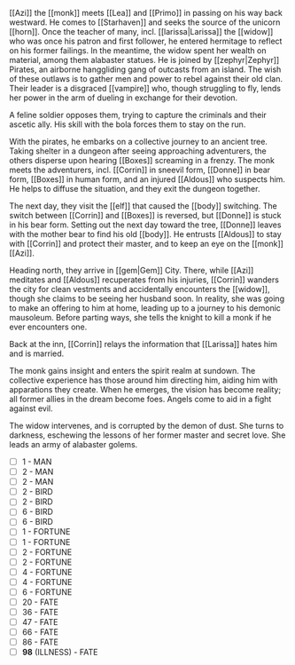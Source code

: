 [[Azi]] the [[monk]] meets [[Lea]] and [[Primo]] in passing on his way back westward. He comes to [[Starhaven]] and seeks the source of the unicorn [[horn]]. Once the teacher of many, incl. [[larissa|Larissa]] the [[widow]] who was once his patron and first follower, he entered hermitage to reflect on his former failings. In the meantime, the widow spent her wealth on material, among them alabaster statues. He is joined by [[zephyr|Zephyr]] Pirates, an airborne hanggliding gang of outcasts from an island. The wish of these outlaws is to gather men and power to rebel against their old clan. Their leader is a disgraced [[vampire]] who, though struggling to fly, lends her power in the arm of dueling in exchange for their devotion.

A feline soldier opposes them, trying to capture the criminals and their ascetic ally. His skill with the bola forces them to stay on the run.

With the pirates, he embarks on a collective journey to an ancient tree. Taking shelter in a dungeon after seeing approaching adventurers, the others disperse upon hearing [[Boxes]] screaming in a frenzy. The monk meets the adventurers, incl. [[Corrin]] in sneevil form, [[Donne]] in bear form, [[Boxes]] in human form, and an injured [[Aldous]] who suspects him. He helps to diffuse the situation, and they exit the dungeon together.

The next day, they visit the [[elf]] that caused the [[body]] switching. The switch between [[Corrin]] and [[Boxes]] is reversed, but [[Donne]] is stuck in his bear form. Setting out the next day toward the tree, [[Donne]] leaves with the mother bear to find his old [[body]]. He entrusts [[Aldous]] to stay with [[Corrin]] and protect their master, and to keep an eye on the [[monk]] [[Azi]]. 

Heading north, they arrive in [[gem|Gem]] City. There, while [[Azi]] meditates and [[Aldous]] recuperates from his injuries, [[Corrin]] wanders the city for clean vestments and accidentally encounters the [[widow]], though she claims to be seeing her husband soon. In reality, she was going to make an offering to him at home, leading up to a journey to his demonic mausoleum. Before parting ways, she tells the knight to kill a monk if he ever encounters one.

Back at the inn, [[Corrin]] relays the information that [[Larissa]] hates him and is married.

The monk gains insight and enters the spirit realm at sundown. The collective experience has those around him directing him, aiding him with apparations they create. When he emerges, the vision has become reality; all former allies in the dream become foes. Angels come to aid in a fight against evil.

The widow intervenes, and is corrupted by the demon of dust. She turns to darkness, eschewing the lessons of her former master and secret love. She leads an army of alabaster golems.



- [ ] 1 - MAN
- [ ] 2 - MAN
- [ ] 2 - MAN
- [ ] 2 - BIRD
- [ ] 2 - BIRD
- [ ] 6 - BIRD
- [ ] 6 - BIRD
- [ ] 1 - FORTUNE
- [ ] 1 - FORTUNE
- [ ] 2 - FORTUNE
- [ ] 2 - FORTUNE
- [ ] 4 - FORTUNE
- [ ] 4 - FORTUNE
- [ ] 6 - FORTUNE
- [ ] 20 - FATE
- [ ] 36 - FATE
- [ ] 47 - FATE
- [ ] 66 - FATE
- [ ] 86 - FATE
- [ ] **98** (ILLNESS) - FATE